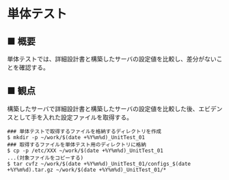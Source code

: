 # 単体テスト
## ■ 概要
単体テストでは、詳細設計書と構築したサーバの設定値を比較し、差分がないことを確認する。

## ■ 観点
構築したサーバで詳細設計書と構築したサーバの設定値を比較した後、エビデンスとして手を入れた設定ファイルを取得する。
```
### 単体テストで取得するファイルを格納するディレクトリを作成
$ mkdir -p ~/work/$(date +%Y%m%d)_UnitTest_01
### 取得するファイルを単体テスト用のディレクトリに格納
$ cp -p /etc/XXX ~/work/$(date +%Y%m%d)_UnitTest_01
...(対象ファイルをコピーする)
$ tar cvfz ~/work/$(date +%Y%m%d)_UnitTest_01/configs_$(date +%Y%m%d).tar.gz ~/work/$(date +%Y%m%d)_UnitTest_01/*
```
